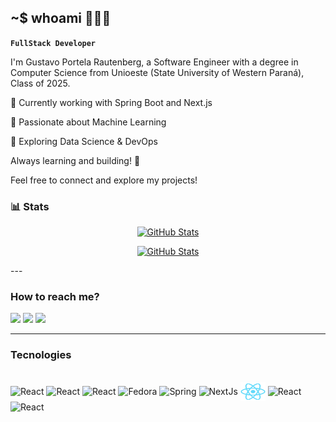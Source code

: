 ## ~$ whoami 👨🏼‍💻
**`FullStack Developer`**

I'm Gustavo Portela Rautenberg, a Software Engineer with a degree in Computer Science from Unioeste (State University of Western Paraná), Class of 2025.

🔹 Currently working with Spring Boot and Next.js

🔹 Passionate about Machine Learning

🔹 Exploring Data Science & DevOps 

Always learning and building! 🚀

Feel free to connect and explore my projects!

### 📊 Stats
<div align="center">
  <a href="https://github.com/gus-rautenberg">
    <img 
      alt="GitHub Stats" 
      height="180" 
      src="https://github-readme-stats.vercel.app/api?username=gus-rautenberg&show_icons=true&theme=tokyonight&include_all_commits=true&locale=en" 
    />
  

  <img 
    alt="GitHub Stats" 
    height="180" 
    src="https://github-readme-stats.vercel.app/api/top-langs/?username=gus-rautenberg&theme=tokyonight&layout=compact&custom_title=Tecnologies&langs_count=6" 
  />
  </a>
</div>
---

### How to reach me?

<div> 
  <a href="https://www.linkedin.com/in/gustavo-portela-rautenberg/" target="_blank"><img src="https://img.shields.io/badge/-LinkedIn-%230077B5?style=for-the-badge&logo=linkedin&logoColor=white" target="_blank"></a> 
  <a href = "mailto:gprautenberg@gmail.com"><img src="https://img.shields.io/badge/-Gmail-%23333?style=for-the-badge&logo=gmail&logoColor=white" target="_blank"></a>
  <a href="https://www.instagram.com/gus.rautenberg_/" target="_blank"><img src="https://img.shields.io/badge/-Instagram-%23E4405F?style=for-the-badge&logo=instagram&logoColor=white" target="_blank"></a>
</div>

---

### Tecnologies

<div style="display: inline_block"><br>
  
  <img align="center" alt="React" height="30" width="40"  src="https://cdn.jsdelivr.net/gh/devicons/devicon@latest/icons/cplusplus/cplusplus-original.svg" />
  <img align="center" alt="React" height="30" width="40"  src="https://cdn.jsdelivr.net/gh/devicons/devicon@latest/icons/java/java-original.svg" />
  <img align="center" alt="React" height="30" width="40"  src="https://cdn.jsdelivr.net/gh/devicons/devicon@latest/icons/python/python-original.svg" />  
  <img align="center" alt="Fedora" height="30" width="40" src="https://cdn.jsdelivr.net/gh/devicons/devicon@latest/icons/fedora/fedora-original.svg" />
  <img align="center" alt="Spring" height="30" width="40" src="https://cdn.jsdelivr.net/gh/devicons/devicon@latest/icons/spring/spring-original-wordmark.svg" />
  <img align="center" alt="NextJs" height="30" width="40" src="https://cdn.jsdelivr.net/gh/devicons/devicon@latest/icons/nextjs/nextjs-original.svg" />
  <img align="center" alt="React" height="30" width="40" src="https://raw.githubusercontent.com/devicons/devicon/master/icons/react/react-original.svg">
  <img align="center" alt="React" height="30" width="40" src="https://cdn.jsdelivr.net/gh/devicons/devicon@latest/icons/git/git-original.svg" />
  <img align="center" alt="React" height="30" width="40"  src="https://cdn.jsdelivr.net/gh/devicons/devicon@latest/icons/docker/docker-original.svg" />

</div>


